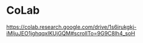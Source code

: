 # CoLab
https://colab.research.google.com/drive/1s6irukgkj-iMljuJEO1jghqqxIKUjGQM#scrollTo=9G9C8lh4_soH
